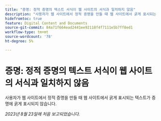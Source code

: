 ```yaml
---
title: "증명: 정적 증명의 텍스트 서식이 웹 사이트의 서식과 일치하지 않음"
description: "사용자가 웹 사이트에서 정적 증명을 만들 때 웹 사이트에서 굵게 표시되는 텍스트가 증명에 굵게 표시되지 않습니다."
hidefromtoc: true
feature: Digital Content and Documents
source-git-commit: 84a71f664ead2441ee92118f4f7111e5b7ff8ed1
workflow-type: tm+mt
source-wordcount: '78'
ht-degree: 5%

---
```



# 증명: 정적 증명의 텍스트 서식이 웹 사이트의 서식과 일치하지 않음

<!--WF, WFP TOCs-->

사용자가 웹 사이트에서 정적 증명을 만들 때 웹 사이트에서 굵게 표시되는 텍스트가 증명에 굵게 표시되지 않습니다.

_2023년 8월 23일에 처음 보고되었습니다._

